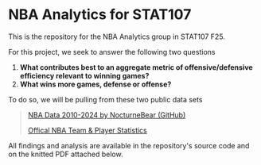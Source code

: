 # NBA Analytics for STAT107

This is the repository for the NBA Analytics group in STAT107 F25.

For this project, we seek to answer the following two questions
1. **What contributes best to an aggregate metric of offensive/defensive efficiency relevant to
winning games?**
2. **What wins more games, defense or offense?**

To do so, we will be pulling from these two public data sets
> [NBA Data 2010-2024 by NocturneBear (GitHub)](https://github.com/NocturneBear/NBA-Data-2010-2024)
> 
> [Offical NBA Team & Player Statistics](https://www.nba.com/stats)

All findings and analysis are available in the repository's source code and on the knitted PDF attached below.
